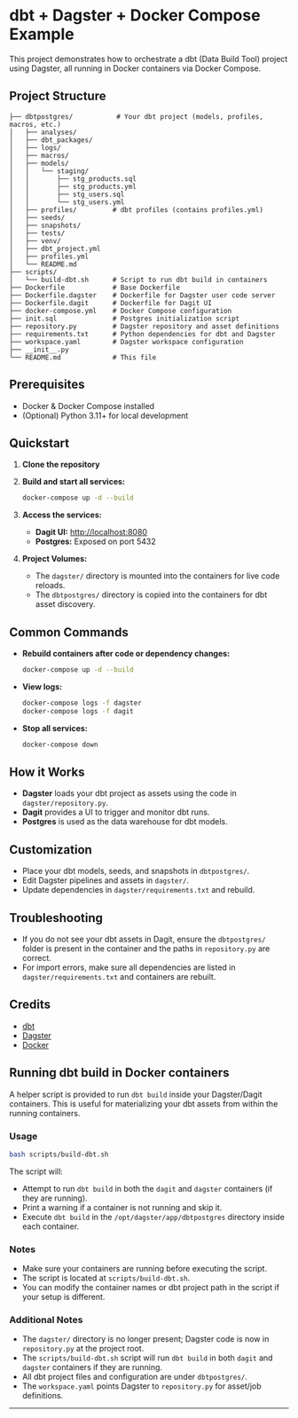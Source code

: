# dbt + Dagster + Docker Compose Example

This project demonstrates how to orchestrate a dbt (Data Build Tool) project using Dagster, all running in Docker containers via Docker Compose.

## Project Structure

```
├── dbtpostgres/           # Your dbt project (models, profiles, macros, etc.)
│   ├── analyses/
│   ├── dbt_packages/
│   ├── logs/
│   ├── macros/
│   ├── models/
│   │   └── staging/
│   │       ├── stg_products.sql
│   │       ├── stg_products.yml
│   │       ├── stg_users.sql
│   │       └── stg_users.yml
│   ├── profiles/         # dbt profiles (contains profiles.yml)
│   ├── seeds/
│   ├── snapshots/
│   ├── tests/
│   ├── venv/
│   ├── dbt_project.yml
│   ├── profiles.yml
│   └── README.md
├── scripts/
│   └── build-dbt.sh      # Script to run dbt build in containers
├── Dockerfile            # Base Dockerfile
├── Dockerfile.dagster    # Dockerfile for Dagster user code server
├── Dockerfile.dagit      # Dockerfile for Dagit UI
├── docker-compose.yml    # Docker Compose configuration
├── init.sql              # Postgres initialization script
├── repository.py         # Dagster repository and asset definitions
├── requirements.txt      # Python dependencies for dbt and Dagster
├── workspace.yaml        # Dagster workspace configuration
├── __init__.py
└── README.md             # This file
```

## Prerequisites
- Docker & Docker Compose installed
- (Optional) Python 3.11+ for local development

## Quickstart

1. **Clone the repository**

2. **Build and start all services:**
   ```sh
   docker-compose up -d --build
   ```

3. **Access the services:**
   - **Dagit UI:** [http://localhost:8080](http://localhost:8080)
   - **Postgres:** Exposed on port 5432

4. **Project Volumes:**
   - The `dagster/` directory is mounted into the containers for live code reloads.
   - The `dbtpostgres/` directory is copied into the containers for dbt asset discovery.

## Common Commands

- **Rebuild containers after code or dependency changes:**
  ```sh
  docker-compose up -d --build
  ```

- **View logs:**
  ```sh
  docker-compose logs -f dagster
  docker-compose logs -f dagit
  ```

- **Stop all services:**
  ```sh
  docker-compose down
  ```

## How it Works

- **Dagster** loads your dbt project as assets using the code in `dagster/repository.py`.
- **Dagit** provides a UI to trigger and monitor dbt runs.
- **Postgres** is used as the data warehouse for dbt models.

## Customization
- Place your dbt models, seeds, and snapshots in `dbtpostgres/`.
- Edit Dagster pipelines and assets in `dagster/`.
- Update dependencies in `dagster/requirements.txt` and rebuild.

## Troubleshooting
- If you do not see your dbt assets in Dagit, ensure the `dbtpostgres/` folder is present in the container and the paths in `repository.py` are correct.
- For import errors, make sure all dependencies are listed in `dagster/requirements.txt` and containers are rebuilt.

## Credits
- [dbt](https://www.getdbt.com/)
- [Dagster](https://dagster.io/)
- [Docker](https://www.docker.com/) 

## Running dbt build in Docker containers

A helper script is provided to run `dbt build` inside your Dagster/Dagit containers. This is useful for materializing your dbt assets from within the running containers.

### Usage

```bash
bash scripts/build-dbt.sh
```

The script will:
- Attempt to run `dbt build` in both the `dagit` and `dagster` containers (if they are running).
- Print a warning if a container is not running and skip it.
- Execute `dbt build` in the `/opt/dagster/app/dbtpostgres` directory inside each container.

### Notes
- Make sure your containers are running before executing the script.
- The script is located at `scripts/build-dbt.sh`.
- You can modify the container names or dbt project path in the script if your setup is different. 

### Additional Notes

- The `dagster/` directory is no longer present; Dagster code is now in `repository.py` at the project root.
- The `scripts/build-dbt.sh` script will run `dbt build` in both `dagit` and `dagster` containers if they are running.
- All dbt project files and configuration are under `dbtpostgres/`.
- The `workspace.yaml` points Dagster to `repository.py` for asset/job definitions.

--- 